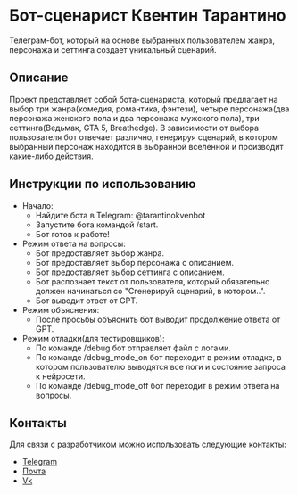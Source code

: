 # Бот-сценарист Квентин Тарантино

Телеграм-бот, который на основе выбранных пользователем жанра, персонажа и сеттинга создает 
уникальный сценарий.

## Описание

Проект представляет собой бота-сценариста, который предлагает на
выбор три жанра(комедия, романтика, фэнтези), четыре персонажа(два персонажа
женского пола и два персонажа мужского пола), три сеттинга(Ведьмак, GTA 5, Breathedge).
В зависимости от выбора пользователя бот отвечает различно, генерируя сценарий, в котором
выбранный персонаж находится в выбранной вселенной и производит какие-либо действия.

## Инструкции по использованию
- Начало:
  - Найдите бота в Telegram: @tarantinokvenbot
  - Запустите бота командой /start.
  - Бот готов к работе!
- Режим ответа на вопросы:
  - Бот предоставляет выбор жанра.
  - Бот предоставляет выбор персонажа с описанием.
  - Бот предоставляет выбор сеттинга с описанием.
  - Бот распознает текст от пользователя, который обязательно должен начинаться со "Сгенерируй сценарий,
в котором..". 
  - Бот выводит ответ от GPT.
- Режим объяснения:
  - После просьбы объяснить бот выводит продолжение ответа от GPT.
- Режим отладки(для тестировщиков):
  - По команде /debug бот отправляет файл с логами.
  - По команде /debug_mode_on бот переходит в режим отладке, в котором пользователю выводятся все
логи и состояние запроса к нейросети.
  - По команде /debug_mode_off бот переходит в режим ответа на вопросы.

## Контакты
Для связи с разработчиком можно использовать следующие контакты:

- [Telegram](https://t.me/mrisxxs)
- [Почта](atrosenko596@gmail.com)
- [Vk](https://vk.com/shinepg)